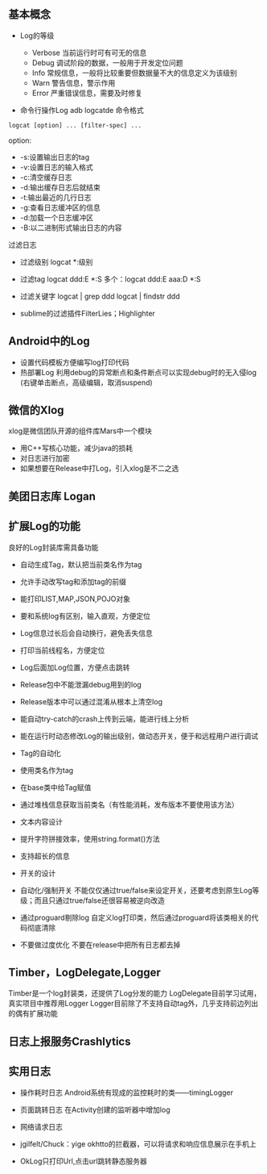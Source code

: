 ## 基本概念
- Log的等级
  - Verbose 当前运行时可有可无的信息
  - Debug 调试阶段的数据，一般用于开发定位问题
  - Info 常规信息，一般将比较重要但数据量不大的信息定义为该级别
  - Warn 警告信息，警示作用
  - Error 严重错误信息，需要及时修复

- 命令行操作Log
adb logcatde 命令格式
```shell
logcat [option] ... [filter-spec] ...
```
option:
 - -s:设置输出日志的tag
 - -v:设置日志的输入格式
 - -c:清空缓存日志
 - -d:输出缓存日志后就结束
 - -t:输出最近的几行日志
 - -g:查看日志缓冲区的信息
 - -d:加载一个日志缓冲区
 - -B:以二进制形式输出日志的内容

过滤日志
 - 过滤级别
   logcat *:级别
 - 过滤tag
   logcat ddd:E *:S
   多个：logcat ddd:E aaa:D *:S
 - 过滤关键字
   logcat | grep ddd
   logcat | findstr ddd

 - sublime的过滤插件FilterLies；Highlighter

## Android中的Log
 - 设置代码模板方便编写log打印代码
 - 热部署Log
   利用debug的异常断点和条件断点可以实现debug时的无入侵log (右键单击断点，高级编辑，取消suspend)

## 微信的Xlog
xlog是微信团队开源的组件库Mars中一个模块
- 用C++写核心功能，减少java的损耗
- 对日志进行加密
- 如果想要在Release中打Log，引入xlog是不二之选

## 美团日志库 Logan

## 扩展Log的功能
良好的Log封装库需具备功能
 - 自动生成Tag，默认把当前类名作为tag
 - 允许手动改写tag和添加tag的前缀
 - 能打印LIST,MAP,JSON,POJO对象
 - 要和系统log有区别，输入直观，方便定位
 - Log信息过长后会自动换行，避免丢失信息
 - 打印当前线程名，方便定位
 - Log后面加Log位置，方便点击跳转
 - Release包中不能泄漏debug用到的log
 - Release版本中可以通过混淆从根本上清空log
 - 能自动try-catch的crash上传到云端，能进行线上分析
 - 能在运行时动态修改Log的输出级别，做动态开关，便于和远程用户进行调试

- Tag的自动化
 - 使用类名作为tag
 - 在base类中给Tag赋值
 - 通过堆栈信息获取当前类名（有性能消耗，发布版本不要使用该方法）

- 文本内容设计
 - 提升字符拼接效率，使用string.format()方法
 - 支持超长的信息 

- 开关的设计
 - 自动化/强制开关
   不能仅仅通过true/false来设定开关，还要考虑到原生Log等级；而且只通过true/false还很容易被逆向改造

 - 通过proguard剔除log
   自定义log打印类，然后通过proguard将该类相关的代码彻底清除

 - 不要做过度优化
   不要在release中把所有日志都去掉

## Timber，LogDelegate,Logger
Timber是一个log封装类，还提供了Log分发的能力
LogDelegate目前学习试用，真实项目中推荐用Logger
Logger目前除了不支持自动tag外，几乎支持前边列出的偶有扩展功能

## 日志上报服务Crashlytics

## 实用日志
 - 操作耗时日志
   Android系统有现成的监控耗时的类——timingLogger

 - 页面跳转日志
  在Activity创建的监听器中增加log

 - 网络请求日志
  - jgilfelt/Chuck：yige okhtto的拦截器，可以将请求和响应信息展示在手机上
  - OkLog只打印Url,点击url跳转静态服务器